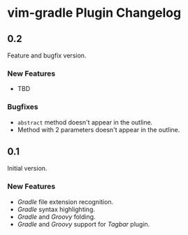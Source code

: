 # vim-gradle Plugin Changelog #

## 0.2 ##

Feature and bugfix version.

### New Features ###

* TBD

### Bugfixes ###

* `abstract` method doesn't appear in the outline.
* Method with 2 parameters doesn't appear in the outline.

## 0.1 ##

Initial version.

### New Features ###

* *Gradle* file extension recognition.
* *Gradle* syntax highlighting.
* *Gradle* and *Groovy* folding.
* *Gradle* and *Groovy* support for *Tagbar* plugin.
